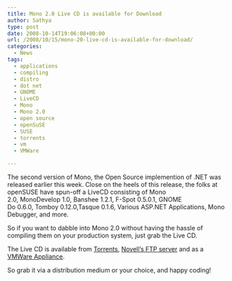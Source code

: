 ```yaml
---
title: Mono 2.0 Live CD is available for Download
author: Sathya
type: post
date: 2008-10-14T19:06:08+00:00
url: /2008/10/15/mono-20-live-cd-is-available-for-download/
categories:
  - News
tags:
  - applications
  - compiling
  - distro
  - dot net
  - GNOME
  - LiveCD
  - Mono
  - Mono 2.0
  - open source
  - openSuSE
  - SUSE
  - torrents
  - vm
  - VMWare

---
```

The second version of Mono, the Open Source implemention of .NET was released earlier this week. Close on the heels of this release, the folks at openSUSE have spun-off a LiveCD consisting of Mono 2.0, MonoDevelop 1.0, Banshee 1.2.1, F-Spot 0.5.0.1, GNOME Do 0.6.0, Tomboy 0.12.0,Tasque 0.1.6, Various ASP.NET Applications, Mono Debugger, and more.

So if you want to dabble into Mono 2.0 without having the hassle of compiling them on your production system, just grab the Live CD.

The Live CD is available from [Torrents][1], [Novell&#8217;s FTP server][2] and as a [VMWare Appliance][3].

So grab it via a distribution medium or your choice, and happy coding!

 [1]: https://ftp.novell.com/pub/mono/livecd/Mono-2.0-2_openSUSE-11.0.iso.torrent
 [2]: https://ftp.novell.com/pub/mono/livecd/Mono-2.0-2_openSUSE-11.0.iso
 [3]: https://ftp.novell.com/pub/mono/vmware/Mono-2.0-2_openSUSE-11.0.zip.torrent